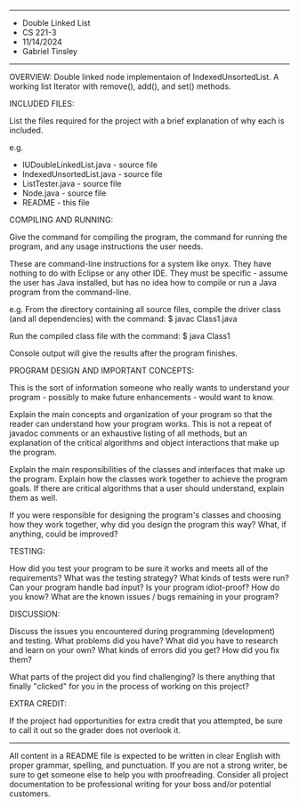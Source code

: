 ****************
* Double Linked List
* CS 221-3
* 11/14/2024
* Gabriel Tinsley
**************** 

OVERVIEW:
 Double linked node implementaion of IndexedUnsortedList. A working list 
 Iterator with remove(), add(), and set() methods.


INCLUDED FILES:

 List the files required for the project with a brief
 explanation of why each is included.

 e.g.
 * IUDoubleLinkedList.java - source file
 * IndexedUnsortedList.java - source file
 * ListTester.java - source file
 * Node.java - source file
 * README - this file


COMPILING AND RUNNING:

 Give the command for compiling the program, the command
 for running the program, and any usage instructions the
 user needs.
 
 These are command-line instructions for a system like onyx.
 They have nothing to do with Eclipse or any other IDE. They
 must be specific - assume the user has Java installed, but
 has no idea how to compile or run a Java program from the
 command-line.
 
 e.g.
 From the directory containing all source files, compile the
 driver class (and all dependencies) with the command:
 $ javac Class1.java

 Run the compiled class file with the command:
 $ java Class1

 Console output will give the results after the program finishes.


PROGRAM DESIGN AND IMPORTANT CONCEPTS:

 This is the sort of information someone who really wants to
 understand your program - possibly to make future enhancements -
 would want to know.

 Explain the main concepts and organization of your program so that
 the reader can understand how your program works. This is not a repeat
 of javadoc comments or an exhaustive listing of all methods, but an
 explanation of the critical algorithms and object interactions that make
 up the program.

 Explain the main responsibilities of the classes and interfaces that make
 up the program. Explain how the classes work together to achieve the program
 goals. If there are critical algorithms that a user should understand, 
 explain them as well.
 
 If you were responsible for designing the program's classes and choosing
 how they work together, why did you design the program this way? What, if 
 anything, could be improved? 

TESTING:

 How did you test your program to be sure it works and meets all of the
 requirements? What was the testing strategy? What kinds of tests were run?
 Can your program handle bad input? Is your program  idiot-proof? How do you 
 know? What are the known issues / bugs remaining in your program?


DISCUSSION:
 
 Discuss the issues you encountered during programming (development)
 and testing. What problems did you have? What did you have to research
 and learn on your own? What kinds of errors did you get? How did you 
 fix them?
 
 What parts of the project did you find challenging? Is there anything
 that finally "clicked" for you in the process of working on this project?
 
 
EXTRA CREDIT:

 If the project had opportunities for extra credit that you attempted,
 be sure to call it out so the grader does not overlook it.


----------------------------------------------------------------------------

All content in a README file is expected to be written in clear English with
proper grammar, spelling, and punctuation. If you are not a strong writer,
be sure to get someone else to help you with proofreading. Consider all project
documentation to be professional writing for your boss and/or potential
customers.
